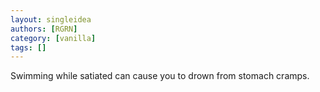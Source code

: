 ```yaml
---
layout: singleidea
authors: [RGRN]
category: [vanilla]
tags: []
---
```

Swimming while satiated can cause you to drown from stomach cramps.
